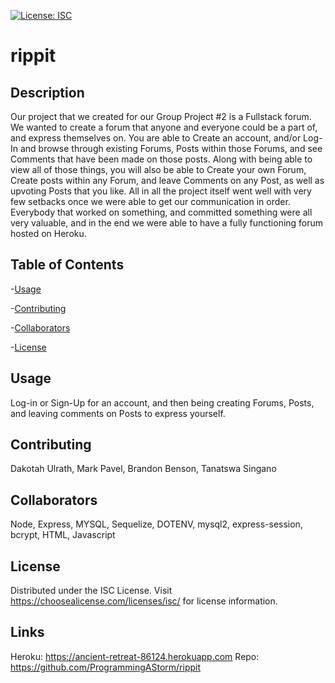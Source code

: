 [![License: ISC](https://img.shields.io/badge/License-ISC-blue.svg)](https://opensource.org/licenses/ISC)

# rippit


## Description
Our project that we created for our Group Project #2 is a Fullstack forum. We wanted to create a forum that anyone and everyone could be a part of, and express themselves on. You are able to Create an account, and/or Log-In and browse through existing Forums, Posts within those Forums, and see Comments that have been made on those posts. Along with being able to view all of those things, you will also be able to Create your own Forum, Create posts within any Forum, and leave Comments on any Post, as well as upvoting Posts that you like. All in all the project itself went well with very few setbacks once we were able to get our communication in order. Everybody that worked on something, and committed something were all very valuable, and in the end we were able to have a fully functioning forum hosted on Heroku.

## Table of Contents


-[Usage](#Usage)

-[Contributing](#Contributing)

-[Collaborators](#Collaborators)

-[License](#License)


## Usage
Log-in or Sign-Up for an account, and then being creating Forums, Posts, and leaving comments on Posts to express yourself.



## Contributing
Dakotah Ulrath, Mark Pavel, Brandon Benson, Tanatswa Singano


## Collaborators
Node, Express, MYSQL, Sequelize, DOTENV, mysql2, express-session, bcrypt, HTML, Javascript


## License
Distributed under the ISC License. Visit https://choosealicense.com/licenses/isc/ for license information.

## Links
Heroku: https://ancient-retreat-86124.herokuapp.com
Repo: https://github.com/ProgrammingAStorm/rippit


